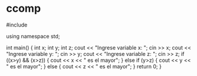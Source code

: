 # ccomp

#include <iostream>

using namespace std;

int main()
{
    int x;
    int y;
    int z;
    cout << "Ingrese variable x: ";
    cin >> x;
    cout << "Ingrese variable y: ";
    cin >> y;
    cout << "Ingrese variable z: ";
    cin >> z;
    if ((x>y) && (x>z))
    {
        cout << x << " es el mayor";
    }
    else if (y>z)
    {
        cout << y << " es el mayor";
    }
    else
    {
        cout << z << " es el mayor";
    }
    return 0;
}
